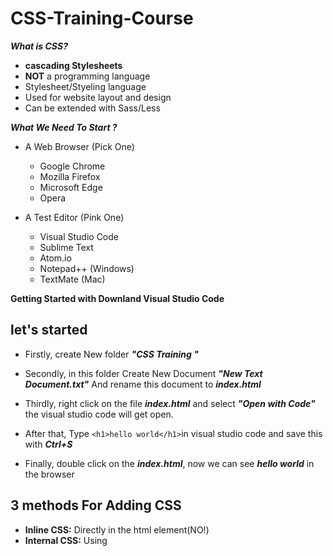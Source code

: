# CSS-Training-Course

***What is CSS?***
  + **cascading Stylesheets**
  + **NOT** a programming language
  + Stylesheet/Styeling language
  + Used for website layout and design 
  + Can be extended with Sass/Less

***What We Need To Start  ?***

  + A Web Browser (Pick One)
    - Google Chrome
    - Mozilla Firefox
    - Microsoft Edge
    - Opera 

  + A Test Editor (Pink One)
    + Visual Studio Code
    + Sublime Text 
    + Atom.io
    + Notepad++ (Windows)
    + TextMate (Mac)

**Getting Started with Downland Visual Studio Code**
## let's started

+ Firstly, create New folder  ***"CSS Training "***

+ Secondly, in this folder Create New Document  ***"New Text Document.txt"***  And rename this document to ***index.html***

+ Thirdly, right click on the file ***index.html***  and select ***"Open with Code"***  the visual studio code will get open.

+ After that, Type ```<h1>hello world</h1>```in visual studio code and save this with ***Ctrl+S***

+ Finally, double click on the ***index.html***, now we can see ***hello world*** in the browser 

## 3 methods For Adding CSS

 + **Inline CSS:** Directly in the html element(NO!)
 + **Internal CSS:** Using <style> tags within a single document
 + **External CSS:** Linking an external .css file
 
 **Inline CSS:**
  ```
  <h1 style="color:red" >Hello World</h1>
  ```
  **Internal CSS:**
  
  add this code in the head
  ```
  <style type="text/css">
        h1{
            color: blue;
        }
  </style>
  ```
**External CSS:**

+ Firstly, in the same folder ***"CSS Training "*** create New folder  ***"CSS"***

+ Secondly, in this folder Create New Document  ***"New Text Document.txt"***  And rename this document to ***styles.css***

+ Thirdly, right click on the file ***styles.css***  and select ***"Open with Code"***  the visual studio code will get open.

+ After that, Type ```h1{ color: blue;}``` in visual studio code and save this with ***Ctrl+S***

+ Now go to ***index.html*** add this line ```<link rel="stylesheet" type="text/css" href="css/styles.css">``` code  in the head

+ Finally, now we can see ***hello world*** with color blue in the browser 

## CSS Selector

![selector](https://user-images.githubusercontent.com/69158314/111882106-01aa7900-89b4-11eb-843c-fdcdac42e56d.jpg)

For example :

```
body{
    background-color: #f4f4f4;
    color: #555555;
    }
```
## Box Modle Colors In CSS

**Color Names and HTML Color names**
```
body{
      color: red;
      background: coral;
    }
```
**Hexadecimal**
```
h1{
    color: #00ff00;
  }
```
**RGB**
```
p{
   color:rgb(0, 0, 255) ;
 }
```
**html**
```
 <div class="container">
      <div class="box-1">
          <h1>Hello World</h1>
          <p>
          Lorem ipsum dolor sit amet consectetur adipisicing elit. Placeat optio sed aut eaque quis laudantium laborum natus, neque tenetur amet. Non saepe eius minus blanditiis, enim nesciunt. Possimus, consectetur rerum.
          </p>
      </div>
  </div>
```
**css**
```
body{
    background-color: #f4f4f4;
    color: #555555;

    font-family: Arial, Helvetica, sans-serif;
    font-size: 18px;
    font-weight: bold;
    /* same as above */
    /* font: normal 18px Arial, Helvetica, sans-serif; */

    line-height: 1.6em;
    margin: 0;
    
    } 

.container{
    width: 80%;
    /* width: 490px; */
    margin: auto;
          }
.box-1{
    background-color: #333;
    color:#fff;
      }
```
## CSS Box Modle

![css_box_model](https://user-images.githubusercontent.com/69158314/111900912-69ed6f00-8a35-11eb-83a8-e627edac7610.png)

## Margin Padding Border
```
.box-1{
    background-color: #333;
    color:#fff;

    border-right: 5px red solid;
    border-left: 5px red solid;
    border-top: 5px red solid;
    border-bottom: 5px red solid;
    border-width: 3px;
    border-bottom-width: 10px;
    border-top-style: dotted;

    border: 5px red solid;

    padding-top: 20px;
    padding-bottom: 20px;
    padding-right: 20px;
    padding-left: 20px;
    /* same as above */
    padding: 20px;

    margin-top: 20px;
    margin-bottom: 20px;
    margin-right: 0px;
    margin-left: 0px;
    /* same as above */
    margin: 20px 0;
}
```
## Style of Titre: Hello World
```
.box-1 h1{
    font-family: Tahoma;
    font-weight:800;
    font-style: italic;
    text-decoration: underline;
    text-transform: uppercase;
    letter-spacing: 0.2em;
    word-spacing: 1em;
}
```
## add class box-2 in Html
```
<div class="container">
    <div class="box-1">
        <h1>Hello World</h1>
        <p>
        Lorem ipsum dolor sit amet consectetur adipisicing elit. Placeat optio sed aut eaque quis laudantium laborum natus, neque tenetur amet. Non saepe eius minus blanditiis, enim nesciunt. Possimus, consectetur rerum.
        </p>
    </div>
    <div class="box-2">
        <h1>Goodbye Team</h1>
        <p>
        Lorem ipsum dolor sit amet consectetur adipisicing elit. Placeat optio sed aut eaque quis laudantium laborum natus, neque tenetur amet. Non saepe eius minus blanditiis, enim nesciunt. Possimus, consectetur rerum.
        </p>
    </div>
</div>
```
## Style of box2
```
.box-2{
    border: 3px dotted #ccc;
    padding: 20px;
    margin: 20px 0;
      }
```
## add class categories in Html
```
<div class="categories">
    <h2>Categories</h2>
    <ul>
        <li><a href="#">Category 1</a></li>
        <li><a href="#">Category 2</a></li>
        <li><a href="#">Category 3</a></li>
        <li><a href="#">Category 4</a></li>
    </ul>
</div>
```
## Style of class categories
```
.categories{
    border:1px #ccc solid;
    padding: 10px;
    border-radius:15px;
}

.categories h2{
    text-align: center;
}

.categories ul{
    padding: 0;
    list-style:square;
    list-style: none;
}

.categories li{
    padding-bottom: 6px;
    border-bottom:dotted 1px #333;
  
}

a{
    text-decoration: none;
}
a:hover{
    color:red;
}

a:active{
    color:green
}
```


